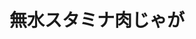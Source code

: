 ---
id: 104
title: "無水スタミナ肉じゃが"
date_cooked: 
image: /images/cooklog/104-musui-sutamina-nikujaga.jpg
tags: [肉,牛ひき肉]
cook_logs:
  - date: 
    rating:
    notes: >
      
    image: /images/cooklog/104-musui-sutamina-nikujaga.jpg
---